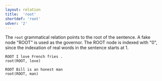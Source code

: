 ```yaml
---
layout: relation
title:  'root'
shortdef: 'root'
udver: '2'
---
```


The `root` grammatical relation points to the root of the sentence. A fake node "ROOT" is used as the governor. The ROOT node is indexed with "0", since the indexation of real words in the sentence starts at 1.

~~~ sdparse
ROOT I love French fries .
root(ROOT, love)
~~~

~~~ sdparse
ROOT Bill is an honest man
root(ROOT, man)
~~~
<!-- Interlanguage links updated St lis 3 20:59:09 CET 2021 -->
